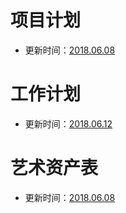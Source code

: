 # 项目计划

- 更新时间：[2018.06.08](项目计划.md)

# 工作计划

- 更新时间：[2018.06.12](工作计划.md)

# 艺术资产表

- 更新时间：[2018.06.08](艺术资产表.md)
